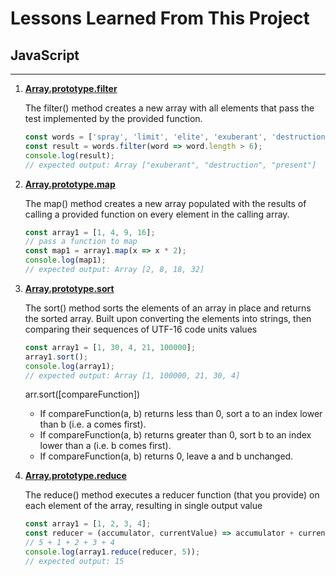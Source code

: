 Lessons Learned From This Project 
==================================

## JavaScript
---

1. [**Array.prototype.filter**](https://developer.mozilla.org/en-US/docs/Web/JavaScript/Reference/Global_Objects/Array/filter)

    The filter() method creates a new array with all elements that pass the test implemented by the provided function.

    ```JavaScript
    const words = ['spray', 'limit', 'elite', 'exuberant', 'destruction', 'present'];
    const result = words.filter(word => word.length > 6);
    console.log(result);
    // expected output: Array ["exuberant", "destruction", "present"]
    ```

2. [**Array.prototype.map**](https://developer.mozilla.org/en-US/docs/Web/JavaScript/Reference/Global_Objects/Array/map)

    The map() method creates a new array populated with the results of calling a provided function on every element in the calling array.

    ```JavaScript
    const array1 = [1, 4, 9, 16];
    // pass a function to map
    const map1 = array1.map(x => x * 2);
    console.log(map1);
    // expected output: Array [2, 8, 18, 32]
    ```

3. [**Array.prototype.sort**](hhttps://developer.mozilla.org/en-US/docs/Web/JavaScript/Reference/Global_Objects/Array/sort)

    The sort() method sorts the elements of an array in place and returns the sorted array.
    Built upon converting the elements into strings, then comparing their sequences of UTF-16 code units values

    ```JavaScript
    const array1 = [1, 30, 4, 21, 100000];
    array1.sort();
    console.log(array1);
    // expected output: Array [1, 100000, 21, 30, 4]
    ```

    arr.sort([compareFunction])
    * If compareFunction(a, b) returns less than 0, sort a to an index lower than b (i.e. a comes first).
    * If compareFunction(a, b) returns greater than 0, sort b to an index lower than a (i.e. b comes first).
    * If compareFunction(a, b) returns 0, leave a and b unchanged.

4. [**Array.prototype.reduce**](hhttps://developer.mozilla.org/en-US/docs/Web/JavaScript/Reference/Global_Objects/Array/Reduce)

    The reduce() method executes a reducer function (that you provide) on each element of the array, resulting in single output value

    ```JavaScript
    const array1 = [1, 2, 3, 4];
    const reducer = (accumulator, currentValue) => accumulator + currentValue;
    // 5 + 1 + 2 + 3 + 4
    console.log(array1.reduce(reducer, 5));
    // expected output: 15
    
